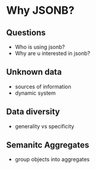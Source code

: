 # Why JSONB?

## Questions

* Who is using jsonb?
* Why are u interested in jsonb?

##  Unknown data

* sources of information
* dynamic system

## Data diversity

* generality vs specificity 

## Semanitc Aggregates 

* group objects into aggregates
